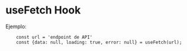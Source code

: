 # useFetch Hook

Ejemplo:
```
    const url = 'endpoint de API'
    const {data: null, loading: true, error: null} = useFetch(url);
```